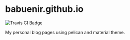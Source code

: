 # babuenir.github.io

![Travis CI Badge](https://travis-ci.org/babuenir/blog.svg?branch=master)

My personal blog pages using pelican and material theme.
